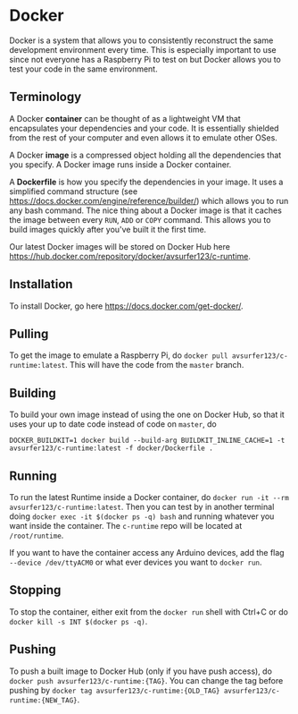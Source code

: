 # Docker

Docker is a system that allows you to consistently reconstruct the same development environment every time. This is especially important to use since not everyone has a Raspberry Pi to test on but Docker allows you to test your code in the same environment. 

## Terminology

A Docker **container** can be thought of as a lightweight VM that encapsulates your dependencies and your code. It is essentially shielded from the rest of your computer and even allows it to emulate other OSes. 

A Docker **image** is a compressed object holding all the dependencies that you specify. A Docker image runs inside a Docker container.

A **Dockerfile** is how you specify the dependencies in your image. It uses a simplified command structure (see https://docs.docker.com/engine/reference/builder/) which allows you to run any bash command. The nice thing about a Docker image is that it caches the image between every `RUN`, `ADD` or `COPY` command. This allows you to build images quickly after you've built it the first time. 

Our latest Docker images will be stored on Docker Hub here https://hub.docker.com/repository/docker/avsurfer123/c-runtime.


## Installation

To install Docker, go here https://docs.docker.com/get-docker/.

## Pulling

To get the image to emulate a Raspberry Pi, do `docker pull avsurfer123/c-runtime:latest`. This will have the code from the `master` branch.

## Building

To build your own image instead of using the one on Docker Hub, so that it uses your up to date code instead of code on `master`, do
    
    DOCKER_BUILDKIT=1 docker build --build-arg BUILDKIT_INLINE_CACHE=1 -t avsurfer123/c-runtime:latest -f docker/Dockerfile .

## Running

To run the latest Runtime inside a Docker container, do `docker run -it --rm avsurfer123/c-runtime:latest`. Then you can test by in another terminal doing `docker exec -it $(docker ps -q) bash` and running whatever you want inside the container. The `c-runtime` repo will be located at `/root/runtime`.

If you want to have the container access any Arduino devices, add the flag `--device /dev/ttyACM0` or what ever devices you want to `docker run`.

## Stopping

To stop the container, either exit from the `docker run` shell with Ctrl+C or do `docker kill -s INT $(docker ps -q)`.

## Pushing

To push a built image to Docker Hub (only if you have push access), do `docker push avsurfer123/c-runtime:{TAG}`. You can change the tag before pushing by `docker tag avsurfer123/c-runtime:{OLD_TAG} avsurfer123/c-runtime:{NEW_TAG}`.
